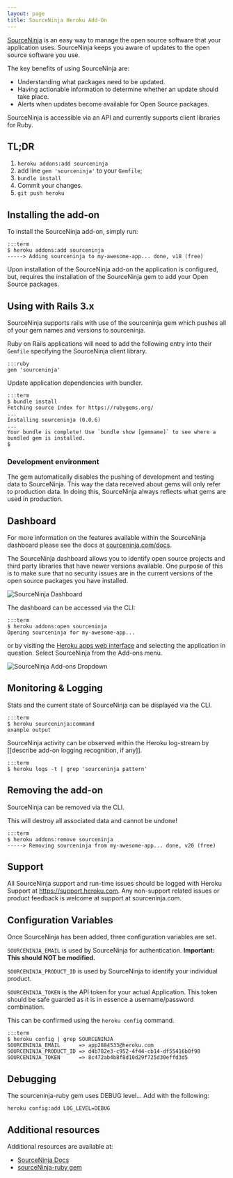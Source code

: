 ```yaml
---
layout: page
title: SourceNinja Heroku Add-On
---
```


[SourceNinja](http://www.sourceninja.com) is an easy way to manage the open source software that your application uses. SourceNinja keeps you aware of updates to the open source software you use.

The key benefits of using SourceNinja are:

* Understanding what packages need to be updated.
* Having actionable information to determine whether an update should take place.
* Alerts when updates become available for Open Source packages.

SourceNinja is accessible via an API and currently supports client libraries for Ruby.

## TL;DR 
1. `heroku addons:add sourceninja`
2. add line `gem 'sourceninja'` to your `Gemfile`;
3. `bundle install`
4. Commit your changes.
5. `git push heroku`

## Installing the add-on
To install the SourceNinja add-on, simply run:

    :::term
    $ heroku addons:add sourceninja
    -----> Adding sourceninja to my-awesome-app... done, v18 (free)

Upon installation of the SourceNinja add-on the application is configured, but, requires the installation of the SourceNinja gem to add your Open Source packages.

## Using with Rails 3.x
SourceNinja supports rails with use of the sourceninja gem which pushes all of your gem names and versions to sourceninja.

Ruby on Rails applications will need to add the following entry into their `Gemfile` specifying the SourceNinja client library.

    :::ruby
    gem 'sourceninja'

Update application dependencies with bundler.

    :::term
    $ bundle install
    Fetching source index for https://rubygems.org/
    ...
    Installing sourceninja (0.0.6) 
    ...
    Your bundle is complete! Use `bundle show [gemname]` to see where a bundled gem is installed.
    $

### Development environment
The gem automatically disables the pushing of development and testing data to SourceNinja. This way the data received about gems will only refer to production data. In doing this, SourceNinja always reflects what gems are used in production.

## Dashboard
For more information on the features available within the SourceNinja dashboard please see the docs at [sourceninja.com/docs](http://sourceninja.com/docs).

The SourceNinja dashboard allows you to identify open source projects and third party libraries that have newer versions available. One purpose of this is to make sure that no security issues are in the current versions of the open source packages you have installed.

![SourceNinja Dashboard](http://cl.ly/2t0t0h0m1b041t2E1P0A/Screen%20shot%202012-03-16%20at%2012.38.28%20PM.png "SourceNinja Dashboard")

The dashboard can be accessed via the CLI:

    :::term
    $ heroku addons:open sourceninja
    Opening sourceninja for my-awesome-app...

or by visiting the [Heroku apps web interface](http://heroku.com/myapps) and selecting the application in question. Select SourceNinja from the Add-ons menu.

![SourceNinja Add-ons Dropdown](http://cl.ly/3s3G3r412T1c282Q3Q1F/Screen%20shot%202012-03-12%20at%2011.11.02%20AM.png "SourceNinja Add-ons Dropdown")

## Monitoring & Logging

Stats and the current state of SourceNinja can be displayed via the CLI.

    :::term
    $ heroku sourceninja:command
    example output

SourceNinja activity can be observed within the Heroku log-stream by [[describe add-on logging recognition, if any]].

    :::term
    $ heroku logs -t | grep 'sourceninja pattern'

## Removing the add-on
SourceNinja can be removed via the  CLI.

<div class="warning" markdown="1">This will destroy all associated data and cannot be undone!</div>

    :::term
    $ heroku addons:remove sourceninja
    -----> Removing sourceninja from my-awesome-app... done, v20 (free)

## Support

All SourceNinja support and run-time issues should be logged with Heroku Support at https://support.heroku.com. Any non-support related issues or product feedback is welcome at support at sourceninja.com.

## Configuration Variables
Once SourceNinja has been added, three configuration variables are set.

`SOURCENINJA_EMAIL` is used by SourceNinja for authentication. __Important: This should NOT be modified.__

`SOURCENINJA_PRODUCT_ID` is used by SourceNinja to identify your individual product.

`SOURCENINJA_TOKEN` is the API token for your actual Application. This token should be safe guarded as it is in essence a username/password combination.
 
This can be confirmed using the `heroku config` command.

    :::term
    $ heroku config | grep SOURCENINJA
    SOURCENINJA_EMAIL      => app2884533@heroku.com
    SOURCENINJA_PRODUCT_ID => d4b782e3-c952-4f44-cb14-df55416b0f98
    SOURCENINJA_TOKEN      => 8c472ab4b8f8d10d29f725d30effd3d5

## Debugging
The sourceninja-ruby gem uses DEBUG level... Add with the following:

    heroku config:add LOG_LEVEL=DEBUG

## Additional resources

Additional resources are available at:

* [SourceNinja Docs](http://www.sourceninja.com/docs/)
* [sourceNinja-ruby gem](sourceninja-gem)
